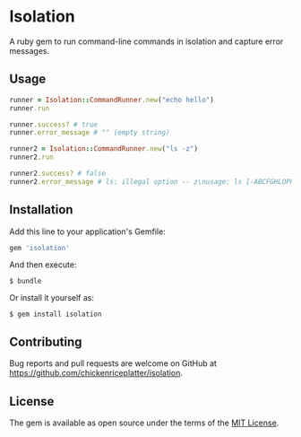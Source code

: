 Isolation
===
A ruby gem to run command-line commands in isolation and capture error messages.

## Usage

```ruby
runner = Isolation::CommandRunner.new("echo hello")
runner.run

runner.success? # true
runner.error_message # "" (empty string)

runner2 = Isolation::CommandRunner.new("ls -z")
runner2.run

runner2.success? # false
runner2.error_message # ls: illegal option -- z\nusage: ls [-ABCFGHLOPRSTUWabcdefghiklmnopqrstuwx1] [file ...]\n
```

## Installation

Add this line to your application's Gemfile:

```ruby
gem 'isolation'
```

And then execute:

    $ bundle

Or install it yourself as:

    $ gem install isolation

## Contributing

Bug reports and pull requests are welcome on GitHub at https://github.com/chickenriceplatter/isolation.

## License

The gem is available as open source under the terms of the [MIT License](http://opensource.org/licenses/MIT).

